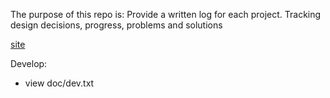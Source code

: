The purpose of this repo is: Provide a written log for each project. Tracking design decisions, progress, problems and solutions

[site](https://hbt.github.io/projects-log/)

Develop:

- view doc/dev.txt
